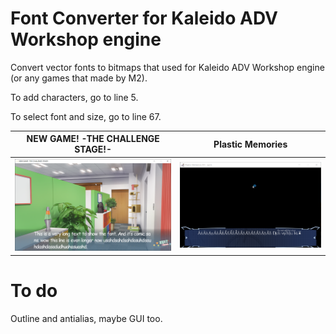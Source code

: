 # Font Converter for Kaleido ADV Workshop engine
Convert vector fonts to bitmaps that used for Kaleido ADV Workshop engine (or any games that made by M2).

To add characters, go to line 5.

To select font and size, go to line 67.

|**NEW GAME! -THE CHALLENGE STAGE!-**|**Plastic Memories**|
| :-----------------------------------------------------------: | :--------------------------------------------------------------------------------------------: |
| ![NEW GAME! -THE CHALLENGE STAGE!-](./images/NEW_GAME!_-THE_CHALLENGE_STAGE!-_4H3buBPNqc.png) | ![Plastic Memories](./images/Plastic_Memories_VH_We2dBOrOt6.png) |

# To do
Outline and antialias, maybe GUI too.